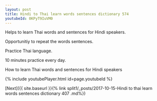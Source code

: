 ```yaml
---
layout: post
title: Hindi to Thai learn words sentences dictionary 574 
youtubeId: 0KPyT9IuVM0
---
```

 
 
Helps to learn Thai words and sentences for Hindi speakers.

Opportunitiy to repeat the words sentences. 

Practice Thai language. 
 
10 minutes practice every day. 
 
How to learn Thai words and sentences for Hindi speakers 
 
{% include youtubePlayer.html id=page.youtubeId %}
 
 
[Next]({{ site.baseurl }}{% link  split1/_posts/2017-10-15-Hindi to thai learn words sentences dictionary 407 .md%})
 
